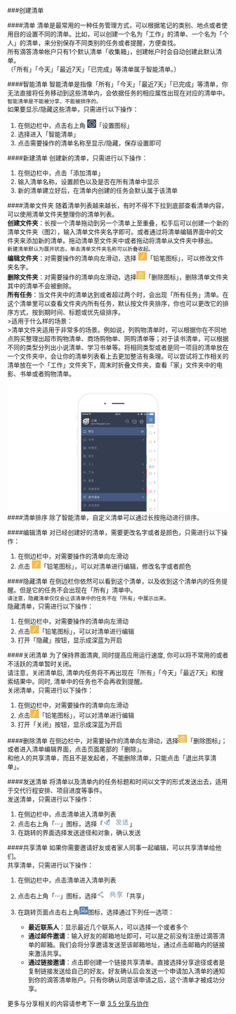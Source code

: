 ###创建清单

####清单
清单是最常用的一种任务管理方式，可以根据笔记的类别、地点或者使用目的设置不同的清单。比如，可以创建一个名为「工作」的清单、一个名为「个人」的清单，来分别保存不同类别的任务或者提醒，方便查找。
<br >所有滴答清单帐户只有1个默认清单「收集箱」，创建帐户时会自动创建此默认清单。
<br >（「所有」「今天」「最近7天」「已完成」等清单属于智能清单。）

####智能清单
智能清单是指像「所有」「今天」「最近7天」「已完成」等清单，你无法直接将任务移动到这些清单内，会依据任务的相应属性出现在对应的清单中。
<br >`智能清单是不能被分享、不能被排序的。`
<br >如果要显示/隐藏这些清单，只需进行以下操作：
1. 在侧边栏中，点击右上角 <img src="../images/image4131.png" title="设置" width="20" />「设置图标」
2. 选择进入「智能清单」
3. 点击需要操作的清单名称至显示/隐藏，保存设置即可

####新建清单
创建新的清单，只需进行以下操作：
1. 在侧边栏中，点击「添加清单」
2. 输入清单名称，设置颜色以及是否在所有清单中显示
3. 新的清单建立好后，在清单内创建的任务会默认属于该清单

####清单文件夹
随着清单列表越来越长，有时不得不下拉到底部查看清单内容，可以使用清单文件夹整理你的清单列表。
<br >**创建文件夹**：长按一个清单拖动到另一个清单上至重叠，松手后可以创建一个新的清单文件夹（图2），输入清单文件夹名字即可。或者通过将清单编辑界面中的文件夹来添加新的清单。拖动清单至文件夹中或者拖动将清单从文件夹中移出。
<br >`新建清单默认为展开状态，单击清单文件夹名称可以折叠收起。`
<br >**编辑文件夹**：对需要操作的清单向左滑动，选择 <img src="../images/image4402.jpg" title="编辑清单" width="20" />「铅笔图标」，可以修改文件夹名字。
<br >**删除文件夹**：对需要操作的清单向左滑动，选择<img src="../images/image4403.jpg" title="删除清单" width="20" />「删除图标」，删除清单文件夹其中的清单不会被删除。
<br >**所有任务**：当文件夹中的清单达到或者超过两个时，会出现「所有任务」清单。在这个清单里可以查看文件夹内所有任务，默认按文件夹排序，你也可以更改它的排序方式，按到期时间、标题或优先级排序。
<br >>适用于什么样的场景：
<br >>清单文件夹适用于非常多的场景。例如说，列购物清单时，可以根据你在不同地点购买整理出超市购物清单、商场购物单、网购清单等；对于读书清单，可以根据不同的类型分列出小说清单、学习书单等。将相同类型或者是同一项目的清单放在一个文件夹中，会让你的清单列表看上去更加整洁有条理。可以尝试将工作相关的清单放在一个「工作」文件夹下，周末时折叠文件夹，查看「家」文件夹中的电影、书单或者购物清单。
<br ><img src="../images/qdwjj1.gif" title="清单文件夹"/>
####清单排序
除了智能清单，自定义清单可以通过长按拖动进行排序。

####编辑清单
对已经创建好的清单，需要更改名字或者是颜色，只需进行以下操作：
1. 在侧边栏中，对需要操作的清单向左滑动
2. 点击 <img src="../images/image4402.jpg" title="编辑清单" width="20" />「铅笔图标」，可以对清单进行编辑，修改名字或者颜色

####隐藏清单
在侧边栏你依然可以看到这个清单，以及收到这个清单内的任务提醒。但是它的任务不会出现在「所有」清单中。
<br >`请注意，隐藏清单仅仅会让该清单中的任务不在「所有」中展示出来。`
<br >隐藏清单，只需进行以下操作：
1. 在侧边栏中，对需要操作的清单向左滑动
2. 点击<img src="../images/image4402.jpg" title="编辑清单" width="20" />「铅笔图标」，可以对清单进行编辑
3. 打开「隐藏」按钮，显示成深蓝为开启

####关闭清单
为了保持界面清爽, 同时提高应用运行速度, 你可以将不常用的或者不活跃的清单暂时关闭。
<br >请注意，关闭清单后, 清单内任务将不再出现在「所有」「今天」「最近7天」和搜索结果中。同时, 清单中的任务也不会再收到提醒。
<br >关闭清单，只需进行以下操作：
1. 在侧边栏中，对需要操作的清单向左滑动
2. 点击<img src="../images/image4402.jpg" title="编辑清单" width="20" />「铅笔图标」，可以对清单进行编辑
3. 打开「关闭」按钮，显示成深蓝为开启

####删除清单
在侧边栏中，对需要操作的清单向左滑动，选择<img src="../images/image4403.jpg" title="删除清单" width="20" />「删除图标」；或者进入清单编辑界面，点击页面尾部的「删除」。
<br >和他人的共享清单，而且不是发起者，不能删除清单，只能点击「退出共享清单」。

####发送清单
将清单以及清单内的任务标题和时间以文字的形式发送出去，适用于交代行程安排、项目进度等事件。
<br >发送清单，只需进行以下操作：
1. 在侧边栏中，点击清单进入清单列表
2. 点击右上角「···」图标，选择「<img src="../images/image4404.jpg" title="发送清单" width="60" />」
3. 在跳转的界面选择发送途径和对象，确认发送

####共享清单
如果你需要邀请好友或者家人同事一起编辑，可以共享清单给他们。
<br >共享清单，只需进行以下操作：
1. 在侧边栏中，点击清单进入清单列表
2. 点击右上角「···」图标，选择<img src="../images/image4408.jpg" title="发送清单" width="60" />「共享」
3. 在跳转页面点击右上角<img src="../images/image4503.jpg" title="发送清单" width="20" />图标，选择通过下列任一选项：

   - **最近联系人**：显示最近几个联系人，可以选择一个或者多个
   - **通过邮件邀请**：输入好友的邮箱地址即可，可以是之前没有注册过滴答清单的邮箱。我们会将分享邀请发送至该邮箱地址，通过点击邮箱内的链接来激活共享。
   - **通过链接邀请**：点击即创建一个链接共享清单。直接选择分享途径或者是复制链接发送给自己的好友。好友确认后会发送一个申请加入清单的通知到你的滴答清单账户。只有你确认同意该申请之后，这个清单才被成功分享。

更多与分享相关的内容请参考下一章 [3.5 分享与协作](ios_app/5_share_lists.md)

